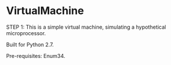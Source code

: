VirtualMachine
==============
STEP 1: This is a simple virtual machine, simulating a hypothetical microprocessor.

Built for Python 2.7.

Pre-requisites: Enum34.